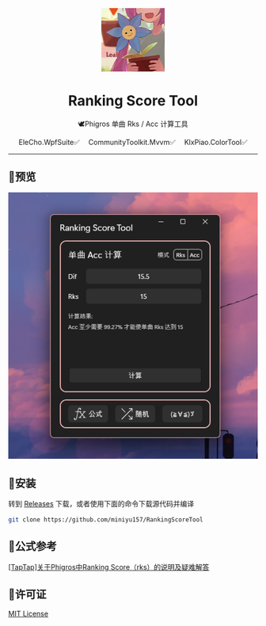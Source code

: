 ﻿<div align="center">
    <img src="./Ranking%20Score%20Tool/Images/logo.png" width="128" height="128" />
    <h1>Ranking Score Tool</h1>
    <p>🕊Phigros 单曲 Rks / Acc 计算工具</p>
    <a href="https://github.com/OrgEleCho/EleCho.WpfSuite" style="text-decoration:none;margin:0.5em">EleCho.WpfSuite✅</a>
    <a href="https://github.com/CommunityToolkit/dotnet" style="text-decoration:none;margin:0.5em">CommunityToolkit.Mvvm✅</a>
    <a href="https://github.com/miniyu157/KlxPiao.ColorTool" style="text-decoration:none;margin:0.5em">KlxPiao.ColorTool✅</a>
</div>

---

## 🍍预览
<div align="center">
    <img src="./Preview.png" />
</div>

## 🍉安装

转到 [Releases](https://github.com/miniyu157/RankingScoreTool/releases) 下载，或者使用下面的命令下载源代码并编译
```bash
git clone https://github.com/miniyu157/RankingScoreTool
```

## 🍓公式参考

[[TapTap]关于Phigros中Ranking Score（rks）的说明及疑难解答](https://www.taptap.cn/moment/181012542707992850)

## 🍞许可证
[MIT License](./LICENSE)